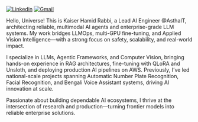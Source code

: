 [![Linkedin](https://img.shields.io/badge/-LinkedIn-blue?style=flat&logo=Linkedin&logoColor=white)](https://www.linkedin.com/in/kaiserhamidrabbi/)
[![Gmail](https://img.shields.io/badge/-Gmail-c14438?style=flat&logo=Gmail&logoColor=white)](mailto:kaiser.hamid.rabbi@gmail.com)

Hello, Universe! This is Kaiser Hamid Rabbi, a Lead AI Engineer @AsthaIT, architecting reliable, multimodal AI agents and enterprise-grade LLM systems. My work bridges LLMOps, multi-GPU fine-tuning, and Applied Vision Intelligence—with a strong focus on safety, scalability, and real-world impact.

I specialize in LLMs, Agentic Frameworks, and Computer Vision, bringing hands-on experience in RAG architectures, fine-tuning with QLoRA and Unsloth, and deploying production AI pipelines on AWS. Previously, I’ve led national-scale projects spanning Automatic Number Plate Recognition, Facial Recognition, and Bengali Voice Assistant systems, driving AI innovation at scale.

Passionate about building dependable AI ecosystems, I thrive at the intersection of research and production—turning frontier models into reliable enterprise solutions.
